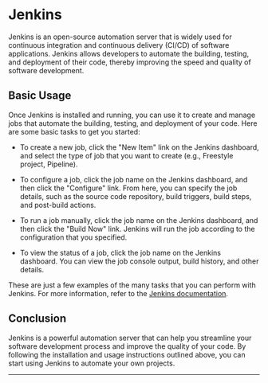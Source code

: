 # Jenkins

Jenkins is an open-source automation server that is widely used for continuous integration and continuous delivery (CI/CD) of software applications. Jenkins allows developers to automate the building, testing, and deployment of their code, thereby improving the speed and quality of software development.

## Basic Usage

Once Jenkins is installed and running, you can use it to create and manage jobs that automate the building, testing, and deployment of your code. Here are some basic tasks to get you started:

- To create a new job, click the "New Item" link on the Jenkins dashboard, and select the type of job that you want to create (e.g., Freestyle project, Pipeline).

- To configure a job, click the job name on the Jenkins dashboard, and then click the "Configure" link. From here, you can specify the job details, such as the source code repository, build triggers, build steps, and post-build actions.

- To run a job manually, click the job name on the Jenkins dashboard, and then click the "Build Now" link. Jenkins will run the job according to the configuration that you specified.

- To view the status of a job, click the job name on the Jenkins dashboard. You can view the job console output, build history, and other details.

These are just a few examples of the many tasks that you can perform with Jenkins. For more information, refer to the [Jenkins documentation](https://www.jenkins.io/doc/).

## Conclusion

Jenkins is a powerful automation server that can help you streamline your software development process and improve the quality of your code. By following the installation and usage instructions outlined above, you can start using Jenkins to automate your own projects.

<hr>
